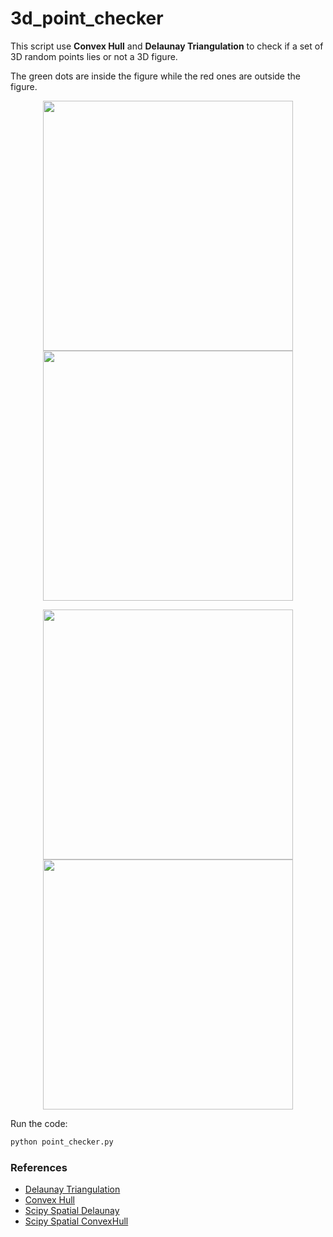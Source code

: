 # 3d_point_checker

This script use **Convex Hull** and **Delaunay Triangulation** to check if a set of 3D random points lies or not a 3D figure.

The green dots are inside the figure while the red ones are outside the figure.

<p align="center">
  <img src="https://github.com/DavAl36/3d_point_checker/assets/114728905/d8e5812a-abb5-4661-b1e3-e9dbf56d9409" width="400" />
  <img src="https://github.com/DavAl36/3d_point_checker/assets/114728905/c83c6f0d-b15a-4388-97ed-930d05f62511" width="400" />
</p>
<p align="center">
  <img src="https://github.com/DavAl36/3d_point_checker/assets/114728905/2b1c05c2-b4c3-4035-8c52-5bca39a36184" width="400" />
  <img src="https://github.com/DavAl36/3d_point_checker/assets/114728905/e2826c93-61ce-4845-ae37-4cf5af3cf9aa" width="400" />
</p>

Run the code:
```python
python point_checker.py
```
### References

- [Delaunay Triangulation](https://en.wikipedia.org/wiki/Delaunay_triangulation)
- [Convex Hull](https://en.wikipedia.org/wiki/Convex_hull)
- [Scipy Spatial Delaunay](https://docs.scipy.org/doc/scipy/reference/generated/scipy.spatial.Delaunay.html)
- [Scipy Spatial ConvexHull](https://docs.scipy.org/doc/scipy/reference/generated/scipy.spatial.ConvexHull.html)

